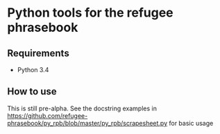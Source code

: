 Python tools for the refugee phrasebook
=======================================


Requirements
------------

* Python 3.4

How to use
----------

This is still pre-alpha. See the docstring examples in https://github.com/refugee-phrasebook/py_rpb/blob/master/py_rpb/scrapesheet.py for basic usage
